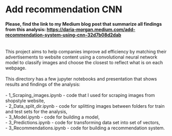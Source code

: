 # Add recommendation CNN <br>
#### Please, find the link to my Medium blog post that summarize all findings from this analysis: https://daria-morgan.medium.com/add-recommendation-system-using-cnn-32d7b08d2dab 

<br>
This project aims to help companies improve ad efficiency by matching their advertisements to website content using a convolutional neural network model to classify images and choose the closest to reflect what is on each webpage.
<br>
<br>
This directory has a few jupyter notebooks and presentation that shows results and findings of the analysis: <br>
<br>
- 1_Scraping_images.ipynb - code that I used for scraping images from shopstyle website, <br>
- 2_Data_split_dir.ipynb - code for splitting images between folders for train and test sets for the analysis, <br>
- 3_Model.ipynb - code for building a model, <br>
- 3_Predictions.ipynb - code for transforming data set into set of vectors, <br> 
- 3_Recommendations.ipynb - code for building a recommendation system.<br><br>
